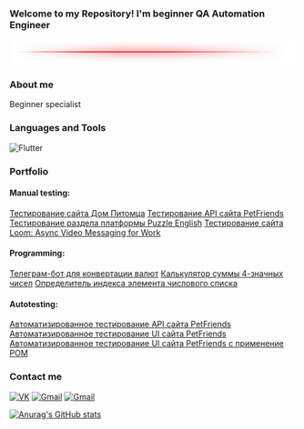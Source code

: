 ### Welcome to my Repository! I'm beginner QA Automation Engineer
![Header](https://github.com/iZhitin/iZhitin/blob/master/Assets/linija-png.png)

<!--
![Header](https://github.com/iZhitin/iZhitin/blob/master/Assets/1048181.png)
![Header](https://github.com/iZhitin/iZhitin/blob/master/Assets/1500x500.png)
![Header](https://github.com/iZhitin/iZhitin/blob/master/Assets/line-clipart-green-1.png)
тут можно использовать html теги
язык для оформления называется - markdown
-->

### About me
Beginner specialist


### Languages and Tools
![Flutter](https://img.shields.io/badge/d-Flutter-blue?style=for-the-badge&logo=javascript&logoColor=green)


### Portfolio
#### Manual testing:
[Тестирование сайта Дом Питомца](https://docs.google.com/spreadsheets/d/1g01eyX-Cab8xF5ABvMsQ4OSq-jUN075iDaidzJAGEXI/edit#gid=1917353105)
[Тестирование API сайта PetFriends](https://disk.yandex.ru/i/L9Svq525IgxwRg)
[Тестирование раздела платформы Puzzle English](https://disk.yandex.ru/d/JDb_Sy2PfnSiVg)
[Тестирование сайта Loom: Async Video Messaging for Work](https://disk.yandex.ru/i/1UN0H8ZrmDXf-w)

#### Programming:
[Телеграм-бот для конвертации валют](https://github.com/iZhitin/Python/tree/master/currency_bot)
[Калькулятор суммы 4-значных чисел](https://github.com/iZhitin/Python/blob/master/amount_of_four_digit_numbers.py)
[Определитель индекса элемента числового списка](https://github.com/iZhitin/Python/blob/master/index_in_sequence_of_numbers.py)

#### Autotesting:
[Автоматизированное тестирование API сайта PetFriends](https://github.com/iZhitin/TestingPetFriendsAPI)
[Автоматизированное тестирование UI сайта PetFriends](https://github.com/iZhitin/TestingPetFriendsSelenium)
[Автоматизированное тестирование UI сайта PetFriends с применение POM](https://github.com/iZhitin/TestingPetFriendsSeleniumPOM)

### Contact me
[![VK](https://img.shields.io/badge/-white?style=for-the-badge&logo=VK&logoColor=4F7DB3)](https://vk.com/ivanzhitin)
[![Gmail](https://img.shields.io/badge/--white?style=for-the-badge&logo=Gmail&logoColor=red)](mailto:IvanZhitin1997@gmail.com)
[![Gmail](https://img.shields.io/badge/--white?style=for-the-badge&logo=Gmail&logoColor=red)](https://vk.com/ivanzhitin)




<!--
[![VK](https://img.shields.io/badge/f-Vkontakte-090909?style=for-the-badge&logo=VK&logoColor=4F7DB3)](https://vk.com/ivanzhitin)
-->

[![Anurag's GitHub stats](https://github-readme-stats.vercel.app/api?username=iZhitin)](https://github.com/anuraghazra/github-readme-stats)







<!--
**iZhitin/iZhitin** is a ✨ _special_ ✨ repository because its `README.md` (this file) appears on your GitHub profile.

Here are some ideas to get you started:

- 🔭 I’m currently working on ...
- 🌱 I’m currently learning ...
- 👯 I’m looking to collaborate on ...
- 🤔 I’m looking for help with ...
- 💬 Ask me about ...
- 📫 How to reach me: ...
- 😄 Pronouns: ...
- ⚡ Fun fact: ...
-->